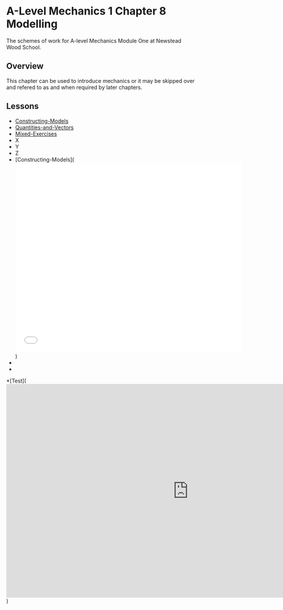 # A-Level Mechanics 1 Chapter 8 Modelling

The schemes of work for A-level Mechanics Module One at Newstead Wood School.

## Overview

This chapter can be used to introduce mechanics or it may be skipped over and refered to as and when required by later chapters.

## Lessons

* [Constructing-Models](./1_Constructing_Models/1_MechYr1-Chp8-Modelling.pptx)
* [Quantities-and-Vectors](https://github.com/DBE001/EULER/tree/main/3_KS_5/A-Level/5_Mech_1/09_Constant_Acceleration)
* [Mixed-Exercises](https://github.com/DBE001/EULER/tree/main/3_KS_5/A-Level/5_Mech_1/10_Forces_Motion)
* X
* Y
* Z
* [Constructing-Models](<iframe src="//docs.google.com/gview?url=https://github.com/DBE001/EULER/blob/main/3_KS_5/A-Level/5_Mech_1/08_Modelling/1_Constructing_Models/1_MechYr1-Chp8-Modelling.pptx&embedded=true" style="width:600px; height:500px;" frameborder="0"></iframe>)
*
*
*[Test](<iframe src='https://view.officeapps.live.com/op/embed.aspx?src={https://github.com/DBE001/EULER/blob/main/3_KS_5/A-Level/5_Mech_1/08_Modelling/1_Constructing_Models/1_MechYr1-Chp8-Modelling.pptx}' width='962px' height='565px' frameborder='0'></iframe>)
